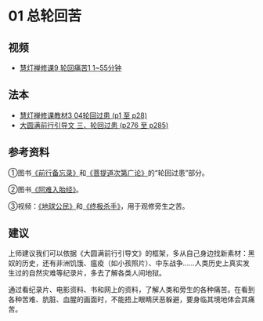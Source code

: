 # 01 总轮回苦

## 视频
- [慧灯禅修课9 轮回痛苦1 1~55分钟](/video/#慧灯禅修课第三册/04-1%20慧灯禅修课9%20轮回痛苦1.mp4#t=0,55:12)

## 法本
- [慧灯禅修课教材3  04轮回过患 (p1 至 p28)](/books/b3/3-04)
- [大圆满前行引导文 三、轮回过患 (p276 至 p285)](/books/dymqx/#p277)

## 参考资料

①图书[《前行备忘录》](/refs/qxbwl/)和[《菩提道次第广论》](/refs/gl)的“轮回过患”部分。

②图书[《阿难入胎经》](/refs/misc/rthjj)。

③视频：[《地球公民》](https://box.hdcxb.net/其他资料/movies/Earthling%20地球公民.mp4)和[《终极杀手》](https://tv.cctv.com/2013/12/23/VIDE1387793537532980.shtml)，用于观修旁生之苦。

## 建议

上师建议我们可以依据《大圆满前行引导文》的框架，多从自己身边找新素材：黑奴的历史，还有非洲饥饿、瘟疫（如小孩照片）、中东战争……人类历史上真实发生过的自然灾难等纪录片，多去了解各类人间地狱。

通过看纪录片、电影资料、书和网上的资料，了解人类和旁生的各种痛苦。在看到各种苦难、肮脏、血腥的画面时，不能捂上眼睛厌恶躲避，要身临其境地体会其痛苦。